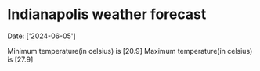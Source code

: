 # Indianapolis weather forecast 
Date: ['2024-06-05'] 

Minimum temperature(in celsius) is [20.9] 
Maximum temperature(in celsius) is [27.9]